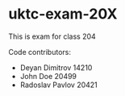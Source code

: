 # uktc-exam-20X

This is exam for class 204

Code contributors:
- Deyan Dimitrov 14210
- John Doe 20499
- Radoslav Pavlov 20421
